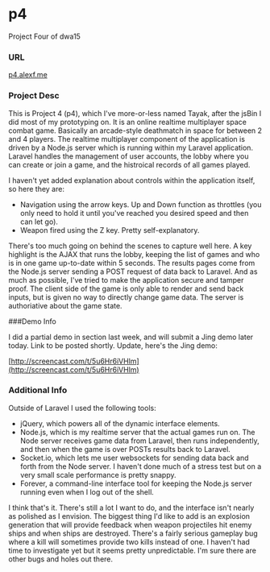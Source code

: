 # p4

Project Four of dwa15

### URL

[p4.alexf.me](http://p4.alexf.me/)

### Project Desc

This is Project 4 (p4), which I've more-or-less named Tayak, after the jsBin I did most of my prototyping on. It is an online realtime multiplayer space combat game. Basically an arcade-style deathmatch in space for between 2 and 4 players. The realtime multiplayer component of the application is driven by a Node.js server which is running within my Laravel application. Laravel handles the management of user accounts, the lobby where you can create or join a game, and the histroical records of all games played.

I haven't yet added explanation about controls within the application itself, so here they are:

- Navigation using the arrow keys. Up and Down function as throttles (you only need to hold it until you've reached you desired speed and then can let go).
- Weapon fired using the Z key. Pretty self-explanatory.

There's too much going on behind the scenes to capture well here. A key highlight is the AJAX that runs the lobby, keeping the list of games and who is in one game up-to-date within 5 seconds. The results pages come from the Node.js server sending a POST request of data back to Laravel. And as much as possible, I've tried to make the application secure and tamper proof. The client side of the game is only able to render and send back inputs, but is given no way to directly change game data. The server is authoriative about the game state.

###Demo Info

I did a partial demo in section last week, and will submit a Jing demo later today. Link to be posted shortly. Update, here's the Jing demo:

[http://screencast.com/t/5u6Hr6iVHlm](http://screencast.com/t/5u6Hr6iVHlm)

### Additional Info

Outside of Laravel I used the following tools:

- jQuery, which powers all of the dynamic interface elements.
- Node.js, which is my realtime server that the actual games run on. The Node server receives game data from Laravel, then runs independently, and then when the game is over POSTs results back to Laravel.
- Socket.io, which lets me user websockets for sending data back and forth from the Node server. I haven't done much of a stress test but on a very small scale performance is pretty snappy.
- Forever, a command-line interface tool for keeping the Node.js server running even when I log out of the shell.

I think that's it. There's still a lot I want to do, and the interface isn't nearly as polished as I envision. The biggest thing I'd like to add is an explosion generation that will provide feedback when weapon projectiles hit enemy ships and when ships are destroyed. There's a fairly serious gameplay bug where a kill will sometimes provide two kills instead of one. I haven't had time to investigate yet but it seems pretty unpredictable. I'm sure there are other bugs and holes out there.